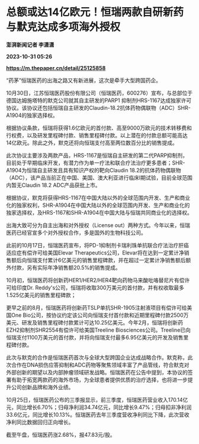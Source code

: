 # 总额或达14亿欧元！恒瑞两款自研新药与默克达成多项海外授权
**澎湃新闻记者 李潇潇**

**2023-10-31 05:26**

**https://m.thepaper.cn/detail/25125858**

“药茅”恒瑞医药的出海之路又有新进展，这次是牵手大型跨国药企。

10月30日，江苏恒瑞医药股份有限公司（恒瑞医药，600276）宣布，与总部位于德国达姆施塔特的默克公司就其自主研发的PARP1 抑制剂HRS-1167达成独家许可协议。该协议还包括恒瑞自主研发的Claudin-18.2抗体药物偶联物（ADC）SHR-A1904的独家选择权。

根据协议条款，恒瑞将获得1.6亿欧元的首付款、高至9000万欧元的技术转移费和行权费，以及研发里程碑付款、销售里程碑付款。以上潜在的付款总额可能高达14亿欧元。除此之外，默克还将向恒瑞支付高至两位数百分比的销售提成。

此次协议主要涉及两款产品，HRS-1167是恒瑞自主研发的第二代PARP抑制剂，目前处于早期临床开发，有潜力作为单一疗法和联合疗法治疗更多患者；SHR-A1904为恒瑞自主研发且具有知识产权的靶向Claudin 18.2的抗体药物偶联物（ADC），该产品当前正在中国、美国、澳大利亚进行临床I期试验，目前全球范围内暂无Claudin 18.2 ADC产品获批上市。

根据协议，默克将获得HRS-1167在中国大陆以外的全球范围内开发、生产和商业化的独家权利，SHR-A1904在中国大陆以外的全球范围内开发、生产和商业化的独家选择权，及HRS-1167和SHR-A1904在中国大陆与恒瑞共同商业化的选择权。

出海大致可分为自主出海和对外授权（License out）两种方式。今年以来，恒瑞医药已经官宣多个对外授权合作，多是国外的生物科技公司。

此前的10月17日，恒瑞医药宣布，将PD-1抑制剂卡瑞利珠单抗联合疗法治疗肝癌适应症有偿许可给美国Elevar Therapeutics公司，Elevar将在达到一定累计净销售额后向恒瑞支付累计6亿美元的销售里程碑款，并在超过一定累计净销售额后额外付款，另有实际年净销售额20.5%的销售提成。

10月初，恒瑞医药将创新药HER1/HER2/HER4靶向药物马来酸吡咯替尼片有偿许可给印度Dr. Reddy's公司，恒瑞将收取300万美元的首付款，并有权收取最多1.525亿美元的销售里程碑款；

更早之前的8月，恒瑞医药将创新药TSLP单抗SHR-1905注射液项目有偿许可给美国One Bio公司，按协议约定该公司向恒瑞支付首付款和近期里程碑付款2500万美元、研发及销售里程碑付款累计可达10.25亿美元。今年2月，恒瑞将创新药EZH2抑制剂SHR2554有偿许可给美国Treeline Biosciences公司。Treeline已向恒瑞支付1100万美元的首付款，并将向恒瑞支付最多6.95亿美元的开发及销售里程碑付款。

此次与默克的合作是恒瑞医药首次与全球大型跨国企业达成战略合作。默克称，此次合作在DNA损伤应答抑制和ADC药物等聚焦领域丰富了产品管线，符合默克对外部创新的期望以及内部肿瘤领域研发战略。恒瑞医药在公告中提到，本协议的签署有助于拓宽两款药的海外市场，为全球患者提供优质的治疗选择，也将进一步提升公司创新品牌和海外业绩。

10月25日，恒瑞医药公布的三季报显示，前三季度，恒瑞医药营业收入170.14亿元，同比增长6.70%；归母净利润34.74亿元，同比增长9.47%；归母扣非净利润33.6亿元，同比增长10.13%。恒瑞医药去年三季度营收净利同比下降，此次营收净利同比数据回归正向增长。

截至午盘，恒瑞医药涨2.68%，报47.83元/股。